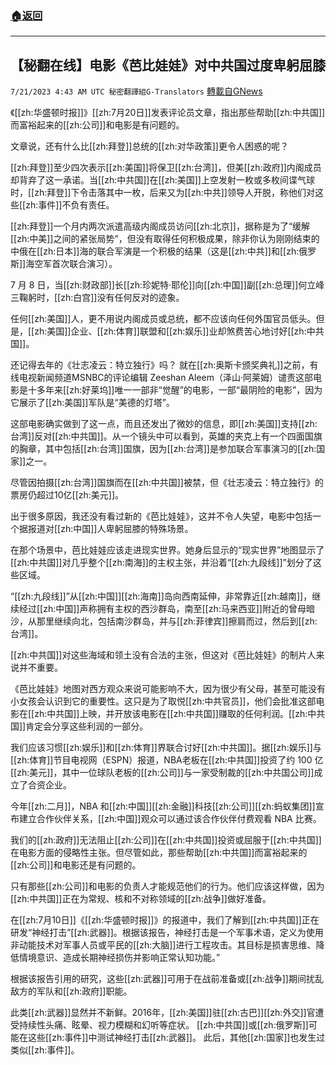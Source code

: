 ###  [:house:返回](README.md)
---


## 【秘翻在线】电影《芭比娃娃》对中共国过度卑躬屈膝
`7/21/2023 4:43 AM UTC 秘密翻譯組G-Translators` [轉載自GNews](https://gnews.org/articles/1476596)

《[[zh:华盛顿时报]]》[[zh:7月20日]]发表评论员文章，指出那些帮助[[zh:中共国]]而富裕起来的[[zh:公司]]和电影是有问题的。

文章说，还有什么比[[zh:拜登]]总统的[[zh:对华政策]]更令人困惑的呢？

[[zh:拜登]]至少四次表示[[zh:美国]]将保卫[[zh:台湾]]，但美[[zh:政府]]内阁成员却背弃了这一承诺。当[[zh:中共国]]在[[zh:美国]]上空发射一枚或多枚间谍气球时，[[zh:拜登]]下令击落其中一枚，后来又为[[zh:中共]]领导人开脱，称他们对这些[[zh:事件]]不负有责任。

[[zh:拜登]]一个月内两次派遣高级内阁成员访问[[zh:北京]]，据称是为了“缓解[[zh:中美]]之间的紧张局势”，但没有取得任何积极成果，除非你认为刚刚结束的中俄在[[zh:日本]]海的联合军演是一个积极的结果（这是[[zh:中共]]和[[zh:俄罗斯]]海空军首次联合演习）。

7 月 8 日，当[[zh:财政部]]长[[zh:珍妮特·耶伦]]向[[zh:中国]]副[[zh:总理]]何立峰三鞠躬时，[[zh:白宫]]没有任何反对的迹象。

任何[[zh:美国]]人，更不用说内阁成员或总统，都不应该向任何外国官员低头。但是，[[zh:美国]]企业、[[zh:体育]]联盟和[[zh:娱乐]]业却煞费苦心地讨好[[zh:中共国]]。

还记得去年的《壮志凌云：特立独行》吗？ 就在[[zh:奥斯卡颁奖典礼]]之前，有线电视新闻频道MSNBC的评论编辑 Zeeshan Aleem（泽山·阿莱姆）谴责这部电影是十多年来[[zh:好莱坞]]唯一一部非“觉醒”的电影，一部“最阴险的电影”，因为它展示了[[zh:美国]]军队是“美德的灯塔”。

这部电影确实做到了这一点，而且还发出了微妙的信息，即[[zh:美国]]支持[[zh:台湾]]反对[[zh:中共国]]。从一个镜头中可以看到，英雄的夹克上有一个四面国旗的胸章，其中包括[[zh:台湾]]国旗，因为[[zh:台湾]]是参加联合军事演习的[[zh:国家]]之一。

尽管因拍摄[[zh:台湾]]国旗而在[[zh:中共国]]被禁，但《壮志凌云：特立独行》的票房仍超过10亿[[zh:美元]]。

出于很多原因，我还没有看过新的《芭比娃娃》，这并不令人失望，电影中包括一个据报道对[[zh:中国]]人卑躬屈膝的特殊场景。

在那个场景中，芭比娃娃应该走进现实世界。她身后显示的“现实世界”地图显示了[[zh:中共国]]对几乎整个[[zh:南海]]的主权主张，并沿着“[[zh:九段线]]”划分了这些区域。

“[[zh:九段线]]”从[[zh:中国]][[zh:海南]]岛向西南延伸，非常靠近[[zh:越南]]，继续经过[[zh:中国]]声称拥有主权的西沙群岛，南至[[zh:马来西亚]]附近的曾母暗沙，从那里继续向北，包括南沙群岛，并与[[zh:菲律宾]]擦肩而过，然后到[[zh:台湾]]。

[[zh:中共国]]对这些海域和领土没有合法的主张，但这对《芭比娃娃》的制片人来说并不重要。

《芭比娃娃》地图对西方观众来说可能影响不大，因为很少有父母，甚至可能没有小女孩会认识到它的重要性。这只是为了取悦[[zh:中共官员]]，他们会批准这部电影在[[zh:中共国]]上映，并开放该电影在[[zh:中共国]]赚取的任何利润。[[zh:中共国]]肯定会分享这些利润的一部分。

我们应该习惯[[zh:娱乐]]和[[zh:体育]]界联合讨好[[zh:中共国]]。据[[zh:娱乐]]与[[zh:体育]]节目电视网（ESPN）报道，NBA老板在[[zh:中共国]]投资了约 100 亿[[zh:美元]]，其中一位球队老板的[[zh:公司]]与一家受制裁的[[zh:中共国公司]]成立了合资企业。

今年[[zh:二月]]，NBA 和[[zh:中国]][[zh:金融]]科技[[zh:公司]][[zh:蚂蚁集团]]宣布建立合作伙伴关系，[[zh:中国]]观众可以通过该合作伙伴付费观看 NBA 比赛。

我们的[[zh:政府]]无法阻止[[zh:公司]]在[[zh:中共国]]投资或屈服于[[zh:中共国]]在电影方面的侵略性主张。但尽管如此，那些帮助[[zh:中共国]]而富裕起来的[[zh:公司]]和电影还是有问题的。

只有那些[[zh:公司]]和电影的负责人才能规范他们的行为。他们应该这样做，因为[[zh:中共国]]正在为常规、核和不对称领域的[[zh:战争]]做好准备。

在[[zh:7月10日]]《[[zh:华盛顿时报]]》的报道中，我们了解到[[zh:中共国]]正在研发“神经打击”[[zh:武器]]。根据该报告，神经打击是一个军事术语，定义为使用非动能技术对军事人员或平民的[[zh:大脑]]进行工程攻击。其目标是损害思维、降低情境意识、造成长期神经损伤并影响正常认知功能。”

根据该报告引用的研究，这些[[zh:武器]]可用于在战前准备或[[zh:战争]]期间扰乱敌方的军队和[[zh:政府]]职能。

此类[[zh:武器]]显然并不新鲜。2016年，[[zh:美国]]驻[[zh:古巴]][[zh:外交]]官遭受持续性头痛、眩晕、视力模糊和幻听等症状。 [[zh:中共国]]或[[zh:俄罗斯]]可能在这些[[zh:事件]]中测试神经打击[[zh:武器]]。 此后，其他[[zh:国家]]也发生过类似[[zh:事件]]。

